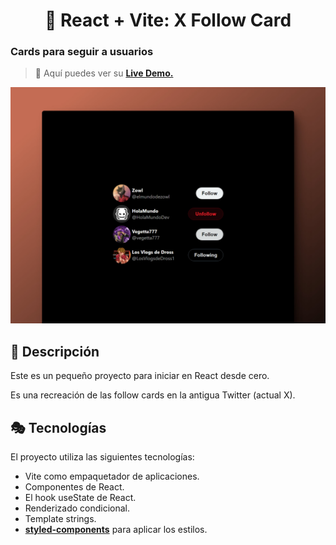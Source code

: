 <div align='center'>

# 💌 React + Vite: X Follow Card

</div>

### Cards para seguir a usuarios

> 🧩 Aquí puedes ver su [**Live Demo.**](https://x-follow-card-abraham.netlify.app/)

![vista-previa](public/preview/01-page-preview.jpg)

## 🚀 Descripción

Este es un pequeño proyecto para iniciar en React desde cero.

Es una recreación de las follow cards en la antigua Twitter (actual X).

## 🎭 Tecnologías

El proyecto utiliza las siguientes tecnologías:

- Vite como empaquetador de aplicaciones.
- Componentes de React.
- El hook useState de React.
- Renderizado condicional.
- Template strings.
- [**styled-components**](https://styled-components.com/) para aplicar los estilos.

